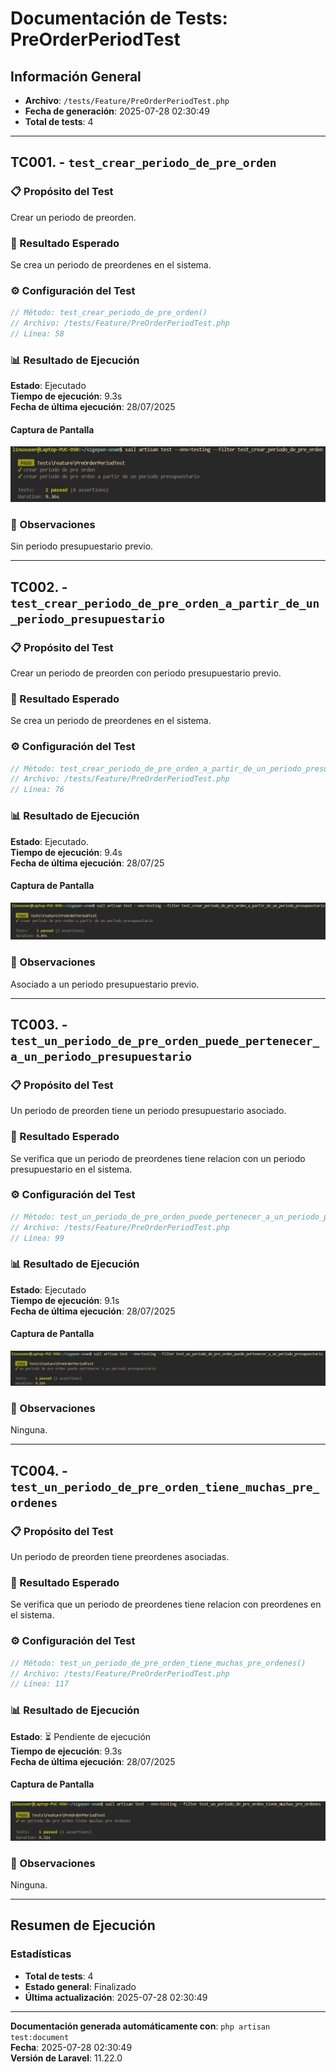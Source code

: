 # Documentación de Tests: PreOrderPeriodTest

## Información General
- **Archivo**: `/tests/Feature/PreOrderPeriodTest.php`
- **Fecha de generación**: 2025-07-28 02:30:49
- **Total de tests**: 4

---

## TC001. - `test_crear_periodo_de_pre_orden`

### 📋 Propósito del Test
Crear un periodo de preorden.

### 🎯 Resultado Esperado
Se crea un periodo de preordenes en el sistema.

### ⚙️ Configuración del Test
```php
// Método: test_crear_periodo_de_pre_orden()
// Archivo: /tests/Feature/PreOrderPeriodTest.php
// Línea: 58
```

### 📊 Resultado de Ejecución
**Estado**: Ejecutado  
**Tiempo de ejecución**: 9.3s  
**Fecha de última ejecución**: 28/07/2025  

#### Captura de Pantalla
![Test Result Screenshot](screenshots/pre_ord_period_001_result.png)

### 📝 Observaciones
Sin periodo presupuestario previo.

---

## TC002. - `test_crear_periodo_de_pre_orden_a_partir_de_un_periodo_presupuestario`

### 📋 Propósito del Test
Crear un periodo de preorden con periodo presupuestario previo.

### 🎯 Resultado Esperado
Se crea un periodo de preordenes en el sistema.

### ⚙️ Configuración del Test
```php
// Método: test_crear_periodo_de_pre_orden_a_partir_de_un_periodo_presupuestario()
// Archivo: /tests/Feature/PreOrderPeriodTest.php
// Línea: 76
```

### 📊 Resultado de Ejecución
**Estado**: Ejecutado.  
**Tiempo de ejecución**: 9.4s  
**Fecha de última ejecución**: 28/07/25  

#### Captura de Pantalla
![Test Result Screenshot](screenshots/pre_ord_period_002_result.png)

### 📝 Observaciones
Asociado a un periodo presupuestario previo.

---

## TC003. - `test_un_periodo_de_pre_orden_puede_pertenecer_a_un_periodo_presupuestario`

### 📋 Propósito del Test
Un periodo de preorden tiene un periodo presupuestario asociado.

### 🎯 Resultado Esperado
Se verifica que un periodo de preordenes tiene relacion con un periodo presupuestario en el sistema.

### ⚙️ Configuración del Test
```php
// Método: test_un_periodo_de_pre_orden_puede_pertenecer_a_un_periodo_presupuestario()
// Archivo: /tests/Feature/PreOrderPeriodTest.php
// Línea: 99
```

### 📊 Resultado de Ejecución
**Estado**: Ejecutado  
**Tiempo de ejecución**: 9.1s  
**Fecha de última ejecución**: 28/07/2025  

#### Captura de Pantalla
![Test Result Screenshot](screenshots/pre_ord_period_003_result.png)

### 📝 Observaciones
Ninguna.

---

## TC004. - `test_un_periodo_de_pre_orden_tiene_muchas_pre_ordenes`

### 📋 Propósito del Test
Un periodo de preorden tiene preordenes asociadas.

### 🎯 Resultado Esperado
Se verifica que un periodo de preordenes tiene relacion con preordenes en el sistema.

### ⚙️ Configuración del Test
```php
// Método: test_un_periodo_de_pre_orden_tiene_muchas_pre_ordenes()
// Archivo: /tests/Feature/PreOrderPeriodTest.php
// Línea: 117
```

### 📊 Resultado de Ejecución
**Estado**: ⏳ Pendiente de ejecución  
**Tiempo de ejecución**: 9.3s  
**Fecha de última ejecución**: 28/07/2025  

#### Captura de Pantalla
![Test Result Screenshot](screenshots/pre_ord_period_004_result.png)

### 📝 Observaciones
Ninguna.

---

## Resumen de Ejecución

### Estadísticas
- **Total de tests**: 4
- **Estado general**: Finalizado
- **Última actualización**: 2025-07-28 02:30:49

---

**Documentación generada automáticamente con**: `php artisan test:document`  
**Fecha**: 2025-07-28 02:30:49  
**Versión de Laravel**: 11.22.0  
